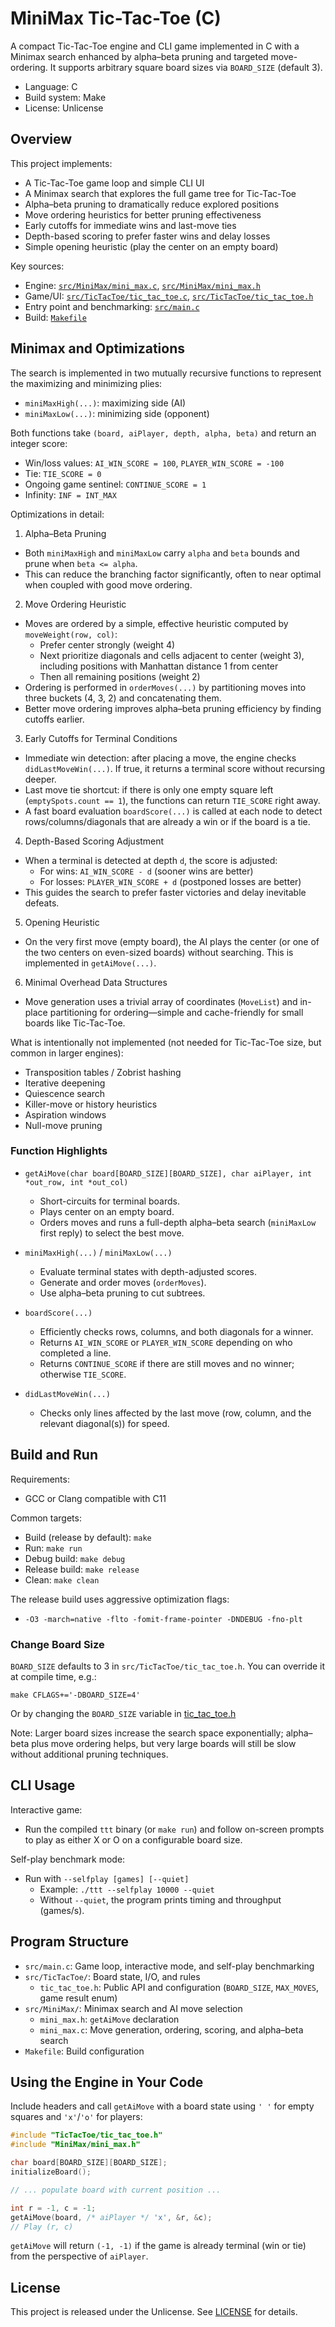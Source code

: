 # MiniMax Tic-Tac-Toe (C)

A compact Tic-Tac-Toe engine and CLI game implemented in C with a Minimax search enhanced by alpha–beta pruning and targeted move-ordering. It supports arbitrary square board sizes via `BOARD_SIZE` (default 3).

- Language: C
- Build system: Make
- License: Unlicense

## Overview

This project implements:
- A Tic-Tac-Toe game loop and simple CLI UI
- A Minimax search that explores the full game tree for Tic-Tac-Toe
- Alpha–beta pruning to dramatically reduce explored positions
- Move ordering heuristics for better pruning effectiveness
- Early cutoffs for immediate wins and last-move ties
- Depth-based scoring to prefer faster wins and delay losses
- Simple opening heuristic (play the center on an empty board)

Key sources:
- Engine: [`src/MiniMax/mini_max.c`](src/MiniMax/mini_max.c), [`src/MiniMax/mini_max.h`](src/MiniMax/mini_max.h)
- Game/UI: [`src/TicTacToe/tic_tac_toe.c`](src/TicTacToe/tic_tac_toe.c), [`src/TicTacToe/tic_tac_toe.h`](src/TicTacToe/tic_tac_toe.h)
- Entry point and benchmarking: [`src/main.c`](src/main.c)
- Build: [`Makefile`](Makefile)

## Minimax and Optimizations

The search is implemented in two mutually recursive functions to represent the maximizing and minimizing plies:

- `miniMaxHigh(...)`: maximizing side (AI)
- `miniMaxLow(...)`: minimizing side (opponent)

Both functions take `(board, aiPlayer, depth, alpha, beta)` and return an integer score:

- Win/loss values: `AI_WIN_SCORE = 100`, `PLAYER_WIN_SCORE = -100`
- Tie: `TIE_SCORE = 0`
- Ongoing game sentinel: `CONTINUE_SCORE = 1`
- Infinity: `INF = INT_MAX`

Optimizations in detail:

1) Alpha–Beta Pruning
- Both `miniMaxHigh` and `miniMaxLow` carry `alpha` and `beta` bounds and prune when `beta <= alpha`.
- This can reduce the branching factor significantly, often to near optimal when coupled with good move ordering.

2) Move Ordering Heuristic
- Moves are ordered by a simple, effective heuristic computed by `moveWeight(row, col)`:
  - Prefer center strongly (weight 4)
  - Next prioritize diagonals and cells adjacent to center (weight 3), including positions with Manhattan distance 1 from center
  - Then all remaining positions (weight 2)
- Ordering is performed in `orderMoves(...)` by partitioning moves into three buckets (4, 3, 2) and concatenating them.
- Better move ordering improves alpha–beta pruning efficiency by finding cutoffs earlier.

3) Early Cutoffs for Terminal Conditions
- Immediate win detection: after placing a move, the engine checks `didLastMoveWin(...)`. If true, it returns a terminal score without recursing deeper.
- Last move tie shortcut: if there is only one empty square left (`emptySpots.count == 1`), the functions can return `TIE_SCORE` right away.
- A fast board evaluation `boardScore(...)` is called at each node to detect rows/columns/diagonals that are already a win or if the board is a tie.

4) Depth-Based Scoring Adjustment
- When a terminal is detected at depth `d`, the score is adjusted:
  - For wins: `AI_WIN_SCORE - d` (sooner wins are better)
  - For losses: `PLAYER_WIN_SCORE + d` (postponed losses are better)
- This guides the search to prefer faster victories and delay inevitable defeats.

5) Opening Heuristic
- On the very first move (empty board), the AI plays the center (or one of the two centers on even-sized boards) without searching. This is implemented in `getAiMove(...)`.

6) Minimal Overhead Data Structures
- Move generation uses a trivial array of coordinates (`MoveList`) and in-place partitioning for ordering—simple and cache-friendly for small boards like Tic-Tac-Toe.

What is intentionally not implemented (not needed for Tic-Tac-Toe size, but common in larger engines):
- Transposition tables / Zobrist hashing
- Iterative deepening
- Quiescence search
- Killer-move or history heuristics
- Aspiration windows
- Null-move pruning

### Function Highlights

- `getAiMove(char board[BOARD_SIZE][BOARD_SIZE], char aiPlayer, int *out_row, int *out_col)`
  - Short-circuits for terminal boards.
  - Plays center on an empty board.
  - Orders moves and runs a full-depth alpha–beta search (`miniMaxLow` first reply) to select the best move.

- `miniMaxHigh(...)` / `miniMaxLow(...)`
  - Evaluate terminal states with depth-adjusted scores.
  - Generate and order moves (`orderMoves`).
  - Use alpha–beta pruning to cut subtrees.

- `boardScore(...)`
  - Efficiently checks rows, columns, and both diagonals for a winner.
  - Returns `AI_WIN_SCORE` or `PLAYER_WIN_SCORE` depending on who completed a line.
  - Returns `CONTINUE_SCORE` if there are still moves and no winner; otherwise `TIE_SCORE`.

- `didLastMoveWin(...)`
  - Checks only lines affected by the last move (row, column, and the relevant diagonal(s)) for speed.

## Build and Run

Requirements:
- GCC or Clang compatible with C11

Common targets:
- Build (release by default): `make`
- Run: `make run`
- Debug build: `make debug`
- Release build: `make release`
- Clean: `make clean`

The release build uses aggressive optimization flags:
- `-O3 -march=native -flto -fomit-frame-pointer -DNDEBUG -fno-plt`

### Change Board Size

`BOARD_SIZE` defaults to 3 in `src/TicTacToe/tic_tac_toe.h`. You can override it at compile time, e.g.:

```
make CFLAGS+='-DBOARD_SIZE=4'
```
Or by changing the `BOARD_SIZE` variable in [tic_tac_toe.h](src/TicTacToe/tic_tac_toe.h)

Note: Larger board sizes increase the search space exponentially; alpha–beta plus move ordering helps, but very large boards will still be slow without additional pruning techniques.

## CLI Usage

Interactive game:
- Run the compiled `ttt` binary (or `make run`) and follow on-screen prompts to play as either X or O on a configurable board size.

Self-play benchmark mode:
- Run with `--selfplay [games] [--quiet]`
  - Example: `./ttt --selfplay 10000 --quiet`
  - Without `--quiet`, the program prints timing and throughput (games/s).

## Program Structure

- `src/main.c`: Game loop, interactive mode, and self-play benchmarking
- `src/TicTacToe/`: Board state, I/O, and rules
  - `tic_tac_toe.h`: Public API and configuration (`BOARD_SIZE`, `MAX_MOVES`, game result enum)
- `src/MiniMax/`: Minimax search and AI move selection
  - `mini_max.h`: `getAiMove` declaration
  - `mini_max.c`: Move generation, ordering, scoring, and alpha–beta search
- `Makefile`: Build configuration

## Using the Engine in Your Code

Include headers and call `getAiMove` with a board state using `' '` for empty squares and `'x'`/`'o'` for players:

```c
#include "TicTacToe/tic_tac_toe.h"
#include "MiniMax/mini_max.h"

char board[BOARD_SIZE][BOARD_SIZE];
initializeBoard();

// ... populate board with current position ...

int r = -1, c = -1;
getAiMove(board, /* aiPlayer */ 'x', &r, &c);
// Play (r, c)
```

`getAiMove` will return `(-1, -1)` if the game is already terminal (win or tie) from the perspective of `aiPlayer`.

## License

This project is released under the Unlicense. See [LICENSE](LICENSE) for details.
